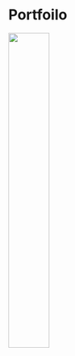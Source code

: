 # Portfoilo

<img src="https://github.com/becooni/Portfoilo/blob/main/video/umsun_join.gif" width="40%">
